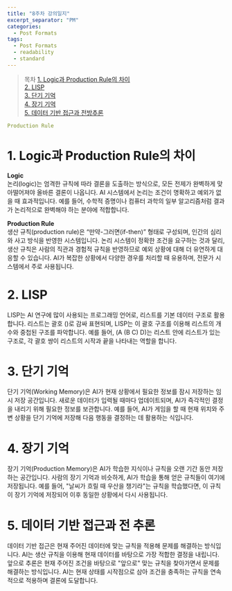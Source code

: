 ```yaml
---
title: "8주차 강의일지"
excerpt_separator: "PM"
categories:
  - Post Formats
tags:
  - Post Formats
  - readability
  - standard
---
```

> 목차 
> [1. Logic과 Production Rule의 차이](#1-logic과-production-rule의-차이)  
> [2. LISP](#2-lisp)  
> [3. 단기 기억](#3-단기-기억)  
> [4. 장기 기억](#4-장기-기억)  
> [5. 데이터 기반 접근과 전방추론](#5-데이터-기반-접근과-전방추론)  

```yaml
Production Rule
```
# 1. Logic과 Production Rule의 차이
**Logic**  
논리(logic)는 엄격한 규칙에 따라 결론을 도출하는 방식으로, 모든 전제가 완벽하게 맞아떨어져야 올바른 결론이 나옵니다. AI 시스템에서 논리는 조건이 명확하고 예외가 없을 때 효과적입니다. 예를 들어, 수학적 증명이나 컴퓨터 과학의 일부 알고리즘처럼 결과가 논리적으로 완벽해야 하는 분야에 적합합니다.
 
**Production Rule**  
생산 규칙(production rule)은 “만약-그러면(if-then)” 형태로 구성되며, 인간의 심리와 사고 방식을 반영한 시스템입니다. 논리 시스템이 정확한 조건을 요구하는 것과 달리, 생산 규칙은 사람의 직관과 경험적 규칙을 반영하므로 예외 상황에 대해 더 유연하게 대응할 수 있습니다. AI가 복잡한 상황에서 다양한 경우를 처리할 때 유용하며, 전문가 시스템에서 주로 사용됩니다.

# 2. LISP
LISP는 AI 연구에 많이 사용되는 프로그래밍 언어로, 리스트를 기본 데이터 구조로 활용합니다. 리스트는 괄호 ()로 감싸 표현되며, LISP는 이 괄호 구조를 이용해 리스트의 개수와 중첩된 구조를 파악합니다. 예를 들어, (A (B C) D)는 리스트 안에 리스트가 있는 구조로, 각 괄호 쌍이 리스트의 시작과 끝을 나타내는 역할을 합니다.

# 3. 단기 기억
단기 기억(Working Memory)은 AI가 현재 상황에서 필요한 정보를 잠시 저장하는 임시 저장 공간입니다. 새로운 데이터가 입력될 때마다 업데이트되며, AI가 즉각적인 결정을 내리기 위해 필요한 정보를 보관합니다. 예를 들어, AI가 게임을 할 때 현재 위치와 주변 상황을 단기 기억에 저장해 다음 행동을 결정하는 데 활용하는 식입니다.

# 4. 장기 기억
장기 기억(Production Memory)은 AI가 학습한 지식이나 규칙을 오랜 기간 동안 저장하는 공간입니다. 사람의 장기 기억과 비슷하게, AI가 학습을 통해 얻은 규칙들이 여기에 저장됩니다. 예를 들어, "날씨가 흐릴 때 우산을 챙기라"는 규칙을 학습했다면, 이 규칙이 장기 기억에 저장되어 이후 동일한 상황에서 다시 사용됩니다.

# 5. 데이터 기반 접근과 전 추론
데이터 기반 접근은 현재 주어진 데이터에 맞는 규칙을 적용해 문제를 해결하는 방식입니다. AI는 생산 규칙을 이용해 현재 데이터를 바탕으로 가장 적합한 결정을 내립니다. 앞으로 추론은 현재 주어진 조건을 바탕으로 "앞으로" 맞는 규칙을 찾아가면서 문제를 해결하는 방식입니다. AI는 현재 상태를 시작점으로 삼아 조건을 충족하는 규칙을 연속적으로 적용하며 결론에 도달합니다.
